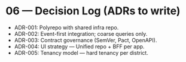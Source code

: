 # 06 — Decision Log (ADRs to write)

- ADR-001: Polyrepo with shared infra repo.
- ADR-002: Event-first integration; coarse queries only.
- ADR-003: Contract governance (SemVer, Pact, OpenAPI).
- ADR-004: UI strategy — Unified repo + BFF per app.
- ADR-005: Tenancy model — hard tenancy per district.
